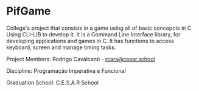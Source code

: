 # PifGame
College's project that consists in a game using all of basic concepcts in C. Using CLI-LIB to develop it. It is a Command Line Interface library, for developing applications and games in C. It has functions to access keyboard,
screen and manage timing tasks.

Project Members:
Rodrigo Cavalcanti - rcars@cesar.school

Discipline:
Programação Imperativa e Funcional

Graduation School:
C.E.S.A.R School
